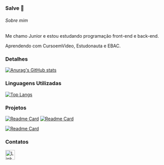 ### Salve 👋

###### Sobre mim
Me chamo Junior e estou estudando programação front-end e back-end.

Aprendendo com CursoemVideo, Estudonauta e EBAC. 

### Detalhes
[![Anurag's GitHub stats](https://github-readme-stats.vercel.app/api?username=Sidnei-Junior-dev&show_icons=true&theme=dark)](https://github.com/anuraghazra/github-readme-stats)

### Linguagens Utilizadas
[![Top Langs](https://github-readme-stats.vercel.app/api/top-langs/?username=Sidnei-Junior-dev&layout=compact)](https://github.com/anuraghazra/github-readme-stats)

### Projetos
[![Readme Card](https://github-readme-stats.vercel.app/api/pin/?username=Sidnei-Junior-dev&repo=projeto_login&theme=dark)](https://github.com/Sidnei-Junior-dev/projeto_login)
[![Readme Card](https://github-readme-stats.vercel.app/api/pin/?username=Sidnei-Junior-dev&repo=Projeto-Android&theme=dark)](https://github.com/Sidnei-Junior-dev/Projeto-Android)

[![Readme Card](https://github-readme-stats.vercel.app/api/pin/?username=Sidnei-Junior-dev&repo=Meteriologia-App&theme=dark)](https://github.com/Sidnei-Junior-dev/Meteriologia-App)

### Contatos
[<img src='https://img.shields.io/badge/LinkedIn-0077B5?style=for-the-badge&logo=linkedin&logoColor=white' alt='Linkedin' height='30'>](https://www.linkedin.com/in/sidnei-junior-dev/)
